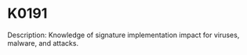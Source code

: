 # K0191
Description: Knowledge of signature implementation impact for viruses, malware, and attacks.
